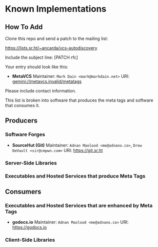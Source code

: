 # Known Implementations

## How To Add

Clone this repo and send a patch to the mailing list:

<https://lists.sr.ht/~ancarda/vcs-autodiscovery>

Include the subject line: [PATCH rfc]

Your entry should look like this:

* **MetaVCS**
    Maintainer: `Mark Dain <mark@markdain.net>`
    URI: <gemini://metavcs.invalid/metatags>

Please include contact information.

This list is broken into software that produces the meta tags and software
that consumes it.

## Producers

### Software Forges

* **SourceHut (Git)**
    Maintainer: `Adnan Maolood <me@adnano.co>`, `Drew DeVault <sir@cmpwn.com>`
    URI: <https://git.sr.ht>

### Server-Side Libraries

### Executables and Hosted Services that produce Meta Tags

## Consumers

### Executables and Hosted Services that are enhanced by Meta Tags

* **godocs.io**
    Maintainer: `Adnan Maolood <me@adnano.co>`
    URI: <https://godocs.io>

### Client-Side Libraries

